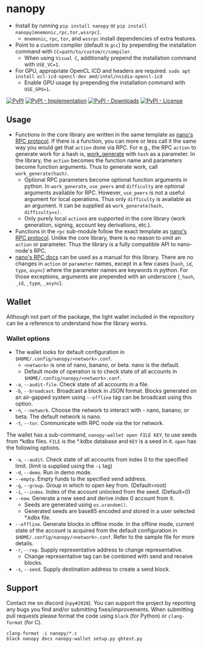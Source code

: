 # nanopy
* Install by running `pip install nanopy` or `pip install nanopy[mnemonic,rpc,tor,wssrpc]`.
  * `mnemonic`, `rpc`, `tor`, and `wssrpc` install dependencies of extra features.
* Point to a custom compiler (default is `gcc`) by prepending the installation command with `CC=path/to/custom/c/compiler`.
  * When using `Visual C`, additionally prepend the installation command with `USE_VC=1`.
* For GPU, appropriate OpenCL ICD and headers are required. `sudo apt install ocl-icd-opencl-dev amd/intel/nvidia-opencl-icd`
  * Enable GPU usage by prepending the installation command with `USE_GPU=1`.

[![PyPI](https://img.shields.io/pypi/v/nanopy)](https://pypi.org/project/nanopy) [![PyPI - Implementation](https://img.shields.io/pypi/implementation/nanopy)](https://pypi.org/project/nanopy) [![PyPI - Downloads](https://img.shields.io/pypi/dm/nanopy)](https://pypistats.org/packages/nanopy) [![PyPI - License](https://img.shields.io/pypi/l/nanopy)](https://opensource.org/licenses/MIT)

## Usage
* Functions in the core library are written in the same template as [nano's RPC protocol](https://docs.nano.org/commands/rpc-protocol/). If there is a function, you can more or less call it the same way you would get that `action` done via RPC. For e.g., the RPC `action` to generate work for a hash is, [work_generate](https://docs.nano.org/commands/rpc-protocol/#work_generate) with `hash` as a parameter. In the library, the `action` becomes the function name and parameters become function arguments. Thus to generate work, call `work_generate(hash)`.
  * Optional RPC parameters become optional function arguments in python. In `work_generate`, `use_peers` and `difficulty` are optional arguments available for RPC. However, `use_peers` is not a useful argument for local operations. Thus only `difficulty` is available as an argument. It can be supplied as `work_generate(hash, difficulty=x)`.
  * Only purely local `action`s are supported in the core library (work generation, signing, account key derivations, etc.).
* Functions in the `rpc` sub-module follow the exact template as [nano's RPC protocol](https://docs.nano.org/commands/rpc-protocol/). Unlike the core library, there is no reason to omit an `action` or parameter. Thus the library is a fully compatible API to nano-node's RPC.
* [nano's RPC docs](https://docs.nano.org/commands/rpc-protocol/) can be used as a manual for this library. There are no changes in `action` or `parameter` names, except in a few cases \(`hash`, `id`, `type`, `async`\) where the parameter names are keywords in python. For those exceptions, arguments are prepended with an underscore \(`_hash`, `_id`, `_type`, `_async`\).

## Wallet
Although not part of the package, the light wallet included in the repository can be a reference to understand how the library works.

### Wallet options
* The wallet looks for default configuration in `$HOME/.config/nanopy/<network>.conf`.
  * `<network>` is one of nano, banano, or beta. nano is the default.
  * Default mode of operation is to check state of all accounts in `$HOME/.config/nanopy/<network>.conf`.
* `-a`, `--audit-file`. Check state of all accounts in a file.
* `-b`, `--broadcast`. Broadcast a block in JSON format. Blocks generated on an air-gapped system using `--offline` tag can be broadcast using this option.
* `-n`, `--network`. Choose the network to interact with - nano, banano, or beta. The default network is nano.
* `-t`, `--tor`. Communicate with RPC node via the tor network.

The wallet has a sub-command, `nanopy-wallet open FILE KEY`, to use seeds from *kdbx files. `FILE` is the *.kdbx database and `KEY` is a seed in it. `open` has the following options.
* `-a`, `--audit`. Check state of all accounts from index 0 to the specified limit. (limit is supplied using the `-i` tag)
* `-d`, `--demo`. Run in demo mode.
* `--empty`. Empty funds to the specified send address.
* `-g`, `--group`. Group in which to open key from. (Default=root)
* `-i`, `--index`. Index of the account unlocked from the seed. (Default=0)
* `--new`. Generate a new seed and derive index 0 account from it.
  * Seeds are generated using `os.urandom()`.
  * Generated seeds are base85 encoded and stored in a user selected *.kdbx file.
* `--offline`. Generate blocks in offline mode. In the offline mode, current state of the account is acquired from the default configuration in `$HOME/.config/nanopy/<network>.conf`. Refer to the sample file for more details.
* `-r`, `--rep`. Supply representative address to change representative.
  * Change representative tag can be combined with send and receive blocks.
* `-s`, `--send`. Supply destination address to create a send block.

## Support
Contact me on discord (`npy#2928`). You can support the project by reporting any bugs you find and/or submitting fixes/improvements. When submitting pull requests please format the code using `black` (for Python) or `clang-format` (for C).
```
clang-format -i nanopy/*.c
black nanopy docs nanopy-wallet setup.py ghtest.py
```
